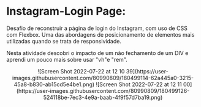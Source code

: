 ﻿# Instagram-Login Page:

Desafio de reconstruir a página de login do Instagram, com uso de CSS com Flexbox.
Uma das abordagens de posicionamento de elementos mais utilizadas quando se trata de responsividade.

Nesta atividade descobri o impacto de um não fechamento de um DIV e aprendi um pouco mais sobre usar "vh"e "rem".

<p align='center' width= 300px >
![Screen Shot 2022-07-22 at 12 10 39](https://user-images.githubusercontent.com/80990809/180499114-62a445a0-3215-45a8-b830-ab15cd5e4be1.png)
![Screen Shot 2022-07-22 at 12 11 00](https://user-images.githubusercontent.com/80990809/180499126-524118be-7ec3-4e9a-baab-4f9f57d7ba19.png)
</p>
